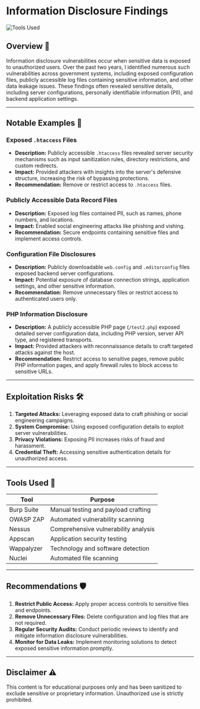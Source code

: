 # Information Disclosure Findings

![Tools Used](https://img.shields.io/badge/Tools-Burp%20Suite%2C%20OWASP%20ZAP%2C%20Nessus%2C%20Appscan-blue)

## Overview 📖
Information disclosure vulnerabilities occur when sensitive data is exposed to unauthorized users. Over the past two years, I identified numerous such vulnerabilities across government systems, including exposed configuration files, publicly accessible log files containing sensitive information, and other data leakage issues. These findings often revealed sensitive details, including server configurations, personally identifiable information (PII), and backend application settings.

---

## Notable Examples 🚨

### Exposed `.htaccess` Files
- **Description:** Publicly accessible `.htaccess` files revealed server security mechanisms such as input sanitization rules, directory restrictions, and custom redirects.
- **Impact:** Provided attackers with insights into the server's defensive structure, increasing the risk of bypassing protections.
- **Recommendation:** Remove or restrict access to `.htaccess` files.

### Publicly Accessible Data Record Files
- **Description:** Exposed log files contained PII, such as names, phone numbers, and locations.
- **Impact:** Enabled social engineering attacks like phishing and vishing.
- **Recommendation:** Secure endpoints containing sensitive files and implement access controls.

### Configuration File Disclosures
- **Description:** Publicly downloadable `web.config` and `.editorconfig` files exposed backend server configurations.
- **Impact:** Potential exposure of database connection strings, application settings, and other sensitive information.
- **Recommendation:** Remove unnecessary files or restrict access to authenticated users only.

### PHP Information Disclosure
- **Description:** A publicly accessible PHP page (`/test2.php`) exposed detailed server configuration data, including PHP version, server API type, and registered transports.
- **Impact:** Provided attackers with reconnaissance details to craft targeted attacks against the host.
- **Recommendation:** Restrict access to sensitive pages, remove public PHP information pages, and apply firewall rules to block access to sensitive URLs.

---

## Exploitation Risks 🛠️
1. **Targeted Attacks:** Leveraging exposed data to craft phishing or social engineering campaigns.
2. **System Compromise:** Using exposed configuration details to exploit server vulnerabilities.
3. **Privacy Violations:** Exposing PII increases risks of fraud and harassment.
4. **Credential Theft:** Accessing sensitive authentication details for unauthorized access.

---

## Tools Used 🔧
| Tool            | Purpose                              |
|-----------------|--------------------------------------|
| Burp Suite      | Manual testing and payload crafting |
| OWASP ZAP       | Automated vulnerability scanning    |
| Nessus          | Comprehensive vulnerability analysis|
| Appscan         | Application security testing        |
| Wappalyzer      | Technology and software detection   |
| Nuclei          | Automated file scanning            |

---

## Recommendations 🛡️
1. **Restrict Public Access:** Apply proper access controls to sensitive files and endpoints.
2. **Remove Unnecessary Files:** Delete configuration and log files that are not required.
3. **Regular Security Audits:** Conduct periodic reviews to identify and mitigate information disclosure vulnerabilities.
4. **Monitor for Data Leaks:** Implement monitoring solutions to detect exposed sensitive information promptly.

---

## Disclaimer ⚠️
This content is for educational purposes only and has been sanitized to exclude sensitive or proprietary information. Unauthorized use is strictly prohibited.

